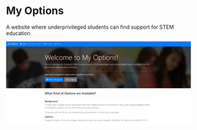 # My Options
A website where underprivileged students can find support for STEM education

![Demo Picture](mystemoptions.jpg?raw=true)